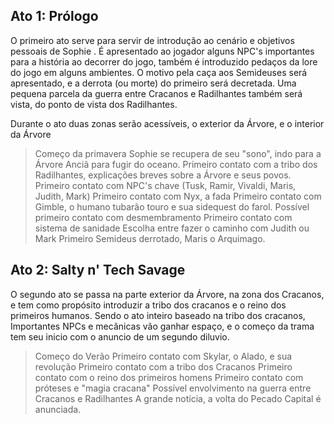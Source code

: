 ## Ato 1: Prólogo

O primeiro ato serve para servir de introdução ao cenário e objetivos pessoais de Sophie . É apresentado ao jogador alguns NPC's importantes para a história ao decorrer do jogo, também é introduzido pedaços da lore do jogo em alguns ambientes. O motivo pela caça aos Semideuses será apresentado, e a derrota (ou morte) do primeiro será decretada. Uma pequena parcela da guerra entre Cracanos e Radilhantes também será vista, do ponto de vista dos Radilhantes.

Durante o ato duas zonas serão acessíveis, o exterior da Árvore, e o interior da Árvore

> Começo da primavera
> Sophie se recupera de seu "sono", indo para a Árvore Anciã para fugir do oceano.
> Primeiro contato com a tribo dos Radilhantes, explicações breves sobre a Árvore e seus povos.
> Primeiro contato com NPC's chave (Tusk, Ramir, Vivaldi, Maris, Judith, Mark)
> Primeiro contato com Nyx, a fada
> Primeiro contato com Gimble, o humano tubarão touro e sua sidequest do farol. 
> Possível primeiro contato com desmembramento
> Primeiro contato com sistema de sanidade
> Escolha entre fazer o caminho com Judith ou Mark
> Primeiro Semideus derrotado, Maris o Arquimago. 

## Ato 2: Salty n' Tech Savage

O segundo ato se passa na parte exterior da Árvore, na zona dos Cracanos, e tem como propósito introduzir a tribo dos cracanos e o reino dos primeiros humanos. Sendo o ato inteiro baseado na tribo dos cracanos, Importantes NPCs e mecânicas vão ganhar espaço, e o começo da trama tem seu inicio com o anuncio de um segundo diluvio.

> Começo do Verão
> Primeiro contato com Skylar, o Alado, e sua revolução
> Primeiro contato com a tribo dos Cracanos 
> Primeiro contato com o reino dos primeiros homens
> Primeiro contato com próteses e "magia cracana"
> Possível envolvimento na guerra entre Cracanos e Radilhantes
> A grande notícia, a volta do Pecado Capital é anunciada.